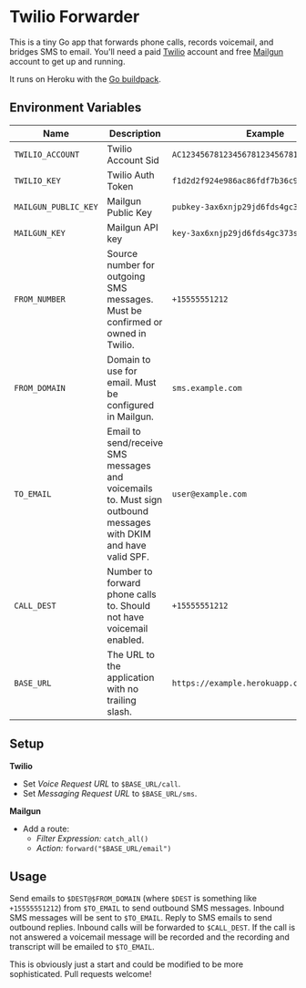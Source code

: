 # Twilio Forwarder

This is a tiny Go app that forwards phone calls, records voicemail, and bridges
SMS to email. You'll need a paid [Twilio](https://www.twilio.com/) account and
free [Mailgun](http://www.mailgun.com/) account to get up and running.

It runs on Heroku with the [Go
buildpack](https://github.com/kr/heroku-buildpack-go).

## Environment Variables

Name | Description | Example
---- | ----------- | -------
`TWILIO_ACCOUNT` | Twilio Account Sid | `AC12345678123456781234567812345678`
`TWILIO_KEY` | Twilio Auth Token | `f1d2d2f924e986ac86fdf7b36c94bcdf32beec15`
`MAILGUN_PUBLIC_KEY` | Mailgun Public Key | `pubkey-3ax6xnjp29jd6fds4gc373sgvjxteol0`
`MAILGUN_KEY` | Mailgun API key | `key-3ax6xnjp29jd6fds4gc373sgvjxteol0`
`FROM_NUMBER` | Source number for outgoing SMS messages. Must be confirmed or owned in Twilio. | `+15555551212`
`FROM_DOMAIN` | Domain to use for email. Must be configured in Mailgun. | `sms.example.com`
`TO_EMAIL` | Email to send/receive SMS messages and voicemails to. Must sign outbound messages with DKIM and have valid SPF. | `user@example.com`
`CALL_DEST` | Number to forward phone calls to. Should not have voicemail enabled. | `+15555551212`
`BASE_URL` | The URL to the application with no trailing slash. | `https://example.herokuapp.com`

## Setup

**Twilio**

- Set *Voice Request URL* to `$BASE_URL/call`.
- Set *Messaging Request URL* to `$BASE_URL/sms`.

**Mailgun**

- Add a route:
  - *Filter Expression:* `catch_all()`
  - *Action:* `forward("$BASE_URL/email")`

## Usage

Send emails to `$DEST@$FROM_DOMAIN` (where `$DEST` is something like
`+15555551212`) from `$TO_EMAIL` to send outbound SMS messages. Inbound SMS
messages will be sent to `$TO_EMAIL`. Reply to SMS emails to send outbound
replies. Inbound calls will be forwarded to `$CALL_DEST`. If the call is not
answered a voicemail message will be recorded and the recording and transcript
will be emailed to `$TO_EMAIL`.

This is obviously just a start and could be modified to be more sophisticated.
Pull requests welcome!

